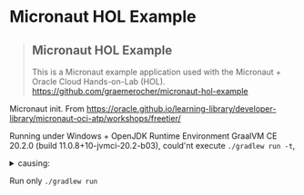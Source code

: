 # Micronaut HOL Example
>## Micronaut HOL Example
>This is a Micronaut example application used with the Micronaut + Oracle Cloud Hands-on-Lab (HOL). 
>https://github.com/graemerocher/micronaut-hol-example

Micronaut init. From https://oracle.github.io/learning-library/developer-library/micronaut-oci-atp/workshops/freetier/

Running under Windows + OpenJDK Runtime Environment GraalVM CE 20.2.0 (build 11.0.8+10-jvmci-20.2-b03), could'nt execute `./gradlew run -t`,
<details>
  <summary>causing:</summary>

```
[ForkJoinPool.commonPool-worker-7] ERROR i.m.context.DefaultBeanContext - Parallel Bean definition [io.micronaut.scheduling.io.watch.osx.MacOsWatchThread] could not be loaded: Error instantiating bean of type [io.micronaut.scheduling.io.watch.osx.MacOsWatchThread]: Unable to load library 'Carbon':
The specified module could not be found.

The specified module could not be found.

The specified module could not be found.

Native library (win32-x86-64/Carbon.dll) not found in resource path ...
```

</details>

Run only `./gradlew run`
